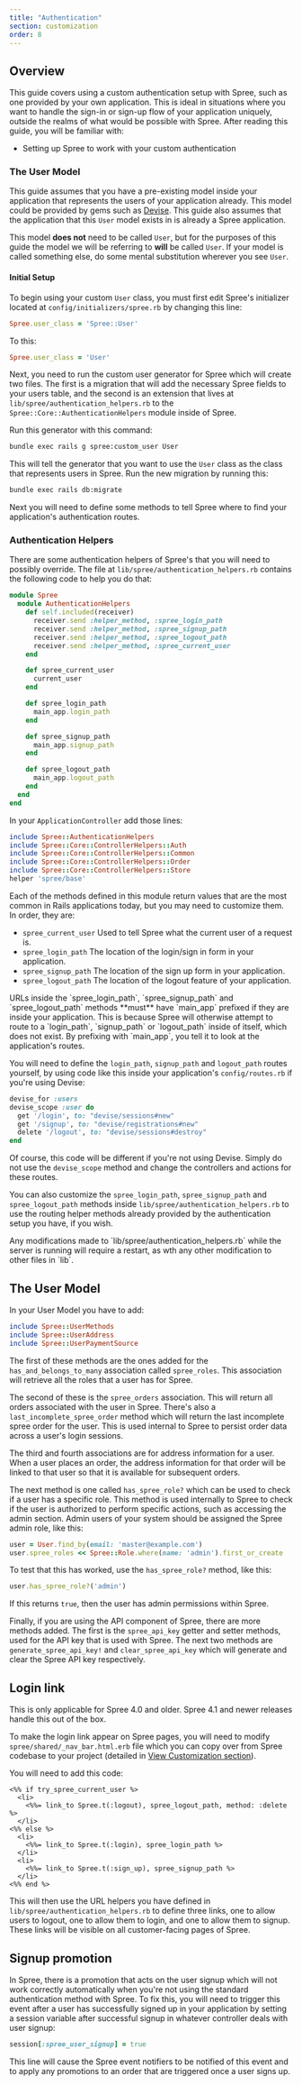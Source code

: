 ```yaml
---
title: "Authentication"
section: customization
order: 8
---
```


## Overview

This guide covers using a custom authentication setup with Spree, such
as one provided by your own application. This is ideal in situations
where you want to handle the sign-in or sign-up flow of your application
uniquely, outside the realms of what would be possible with Spree. After
reading this guide, you will be familiar with:

-   Setting up Spree to work with your custom authentication

### The User Model

This guide assumes that you have a pre-existing model inside your
application that represents the users of your application already. This
model could be provided by gems such as
[Devise](https://github.com/plataformatec/devise). This guide also assumes
that the application that this `User` model exists in is already a Spree
application.

This model **does not** need to be called `User`, but for the purposes
of this guide the model we will be referring to **will** be called
`User`. If your model is called something else, do some mental
substitution wherever you see `User`.

#### Initial Setup

To begin using your custom `User` class, you must first edit Spree's
initializer located at `config/initializers/spree.rb` by changing this
line:

```ruby
Spree.user_class = 'Spree::User'
```

To this:

```ruby
Spree.user_class = 'User'
```

Next, you need to run the custom user generator for Spree which will
create two files. The first is a migration that will add the necessary
Spree fields to your users table, and the second is an extension that
lives at `lib/spree/authentication_helpers.rb` to the
`Spree::Core::AuthenticationHelpers` module inside of Spree.

Run this generator with this command:

```bash
bundle exec rails g spree:custom_user User
```

This will tell the generator that you want to use the `User` class as
the class that represents users in Spree. Run the new migration by
running this:

```bash
bundle exec rails db:migrate
```

Next you will need to define some methods to tell Spree where to find
your application's authentication routes.

### Authentication Helpers

There are some authentication helpers of Spree's that you will need to
possibly override. The file at `lib/spree/authentication_helpers.rb`
contains the following code to help you do that:

```ruby
module Spree
  module AuthenticationHelpers
    def self.included(receiver)
      receiver.send :helper_method, :spree_login_path
      receiver.send :helper_method, :spree_signup_path
      receiver.send :helper_method, :spree_logout_path
      receiver.send :helper_method, :spree_current_user
    end

    def spree_current_user
      current_user
    end

    def spree_login_path
      main_app.login_path
    end

    def spree_signup_path
      main_app.signup_path
    end

    def spree_logout_path
      main_app.logout_path
    end
  end
end
```

In your `ApplicationController` add those lines:

```ruby
include Spree::AuthenticationHelpers
include Spree::Core::ControllerHelpers::Auth
include Spree::Core::ControllerHelpers::Common
include Spree::Core::ControllerHelpers::Order
include Spree::Core::ControllerHelpers::Store
helper 'spree/base'
```

Each of the methods defined in this module return values that are the
most common in Rails applications today, but you may need to customize
them. In order, they are:

* `spree_current_user` Used to tell Spree what the current user
of a request is.
* `spree_login_path` The location of the login/sign in form in
your application.
* `spree_signup_path` The location of the sign up form in your
application.
* `spree_logout_path` The location of the logout feature of your
application.

<alert kind="note">
URLs inside the `spree_login_path`, `spree_signup_path` and
`spree_logout_path` methods **must** have `main_app` prefixed if they
are inside your application. This is because Spree will otherwise
attempt to route to a `login_path`, `signup_path` or `logout_path`
inside of itself, which does not exist. By prefixing with `main_app`,
you tell it to look at the application's routes.
</alert>

You will need to define the `login_path`, `signup_path` and
`logout_path` routes yourself, by using code like this inside your
application's `config/routes.rb` if you're using Devise:

```ruby
devise_for :users
devise_scope :user do
  get '/login', to: "devise/sessions#new"
  get '/signup', to: "devise/registrations#new"
  delete '/logout', to: "devise/sessions#destroy"
end
```

Of course, this code will be different if you're not using Devise.
Simply do not use the `devise_scope` method and change the controllers
and actions for these routes.

You can also customize the `spree_login_path`, `spree_signup_path`
and `spree_logout_path` methods inside
`lib/spree/authentication_helpers.rb` to use the routing helper methods
already provided by the authentication setup you have, if you wish.

<alert kind="note">
Any modifications made to `lib/spree/authentication_helpers.rb`
while the server is running will require a restart, as wth any other
modification to other files in `lib`.
</alert>

## The User Model

In your User Model you have to add:

```ruby
include Spree::UserMethods
include Spree::UserAddress
include Spree::UserPaymentSource
```

The first of these methods are the ones added for the `has_and_belongs_to_many` association
called `spree_roles`. This association will retrieve all the roles that
a user has for Spree.

The second of these is the `spree_orders` association. This will return
all orders associated with the user in Spree. There's also a
`last_incomplete_spree_order` method which will return the last
incomplete spree order for the user. This is used internal to Spree to
persist order data across a user's login sessions.

The third and fourth associations are for address information for a
user. When a user places an order, the address information for that
order will be linked to that user so that it is available for subsequent
orders.

The next method is one called `has_spree_role?` which can be used to
check if a user has a specific role. This method is used internally to
Spree to check if the user is authorized to perform specific actions,
such as accessing the admin section. Admin users of your system should
be assigned the Spree admin role, like this:

```ruby
user = User.find_by(email: 'master@example.com')
user.spree_roles << Spree::Role.where(name: 'admin').first_or_create
```

To test that this has worked, use the `has_spree_role?` method, like
this:

```ruby
user.has_spree_role?('admin')
```

If this returns `true`, then the user has admin permissions within
Spree.

Finally, if you are using the API component of Spree, there are more
methods added. The first is the `spree_api_key` getter and setter
methods, used for the API key that is used with Spree. The next two
methods are `generate_spree_api_key!` and `clear_spree_api_key`
which will generate and clear the Spree API key respectively.

## Login link

<alert kind="warning">
  This is only applicable for Spree 4.0 and older. Spree 4.1 and newer releases handle this out of the box.
</alert>

To make the login link appear on Spree pages, you will need to modify
`spree/shared/_nav_bar.html.erb` file which you can copy over from Spree codebase
to your project (detailed in [View Customization section](/developer/customization/view.html)).

You will need to add this code:

```erb
<%% if try_spree_current_user %>
  <li>
    <%%= link_to Spree.t(:logout), spree_logout_path, method: :delete %>
  </li>
<%% else %>
  <li>
    <%%= link_to Spree.t(:login), spree_login_path %>
  </li>
  <li>
    <%%= link_to Spree.t(:sign_up), spree_signup_path %>
  </li>
<%% end %>
```

This will then use the URL helpers you have defined in
`lib/spree/authentication_helpers.rb` to define three links, one to
allow users to logout, one to allow them to login, and one to allow them
to signup. These links will be visible on all customer-facing pages of
Spree.

## Signup promotion

In Spree, there is a promotion that acts on the user signup which will
not work correctly automatically when you're not using the standard
authentication method with Spree. To fix this, you will need to trigger
this event after a user has successfully signed up in your application
by setting a session variable after successful signup in whatever
controller deals with user signup:

```ruby
session[:spree_user_signup] = true
```

This line will cause the Spree event notifiers to be notified of this
event and to apply any promotions to an order that are triggered once a
user signs up.
